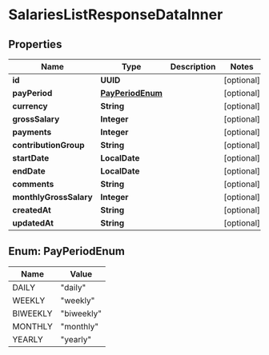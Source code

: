 

# SalariesListResponseDataInner


## Properties

| Name | Type | Description | Notes |
|------------ | ------------- | ------------- | -------------|
|**id** | **UUID** |  |  [optional] |
|**payPeriod** | [**PayPeriodEnum**](#PayPeriodEnum) |  |  [optional] |
|**currency** | **String** |  |  [optional] |
|**grossSalary** | **Integer** |  |  [optional] |
|**payments** | **Integer** |  |  [optional] |
|**contributionGroup** | **String** |  |  [optional] |
|**startDate** | **LocalDate** |  |  [optional] |
|**endDate** | **LocalDate** |  |  [optional] |
|**comments** | **String** |  |  [optional] |
|**monthlyGrossSalary** | **Integer** |  |  [optional] |
|**createdAt** | **String** |  |  [optional] |
|**updatedAt** | **String** |  |  [optional] |



## Enum: PayPeriodEnum

| Name | Value |
|---- | -----|
| DAILY | &quot;daily&quot; |
| WEEKLY | &quot;weekly&quot; |
| BIWEEKLY | &quot;biweekly&quot; |
| MONTHLY | &quot;monthly&quot; |
| YEARLY | &quot;yearly&quot; |



